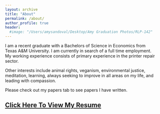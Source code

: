 ```yaml
---
layout: archive
title: "About"
permalink: /about/
author_profile: true
header:
  #image: "/Users/amysandoval/Desktop/Amy Graduation Photos/RLP-142"
---
```



I am a recent graduate with a Bachelors of Science in Economics from Texas A&M University. I am currently in search of a full time employment. My working experience consists of primary experience in the printer repair sector.

Other interests include animal rights, veganism, environmental justice, meditation, learning, always seeking to improve in all areas on my life, and leading with compassion.

Please check out my papers tab to see papers I have written.

[Click Here To View My Resume](https://drive.google.com/file/d/1yaMqug9t9EamjzjKTeWTkafjArreVkFm/view?usp=sharing)
--
